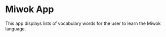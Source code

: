 Miwok App
===================================
This app displays lists of vocabulary words for the user to learn the Miwok language.
